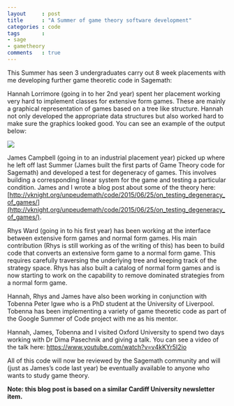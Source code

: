 ```yaml
---
layout     : post
title      : "A Summer of game theory software development"
categories : code
tags       :
- sage
- gametheory
comments   : true
---
```


This Summer has seen 3 undergraduates carry out 8 week placements with me
developing further game theoretic code in Sagemath:

Hannah Lorrimore (going in to her 2nd year) spent her placement working
very hard to implement classes for extensive form games. These are mainly
a graphical representation of games based on a tree like structure. Hannah
not only developed the appropriate data structures but also worked hard to
make sure the graphics looked good. You can see an example of the output
below:

![]({{site.baseurl}}/assets/images/tree.png)

James Campbell (going in to an industrial placement year) picked up where he
left off last Summer (James built the first parts of Game Theory code for
Sagemath) and developed a test for degeneracy of games. This involves building a
corresponding linear system for the game and testing a particular condition.
James and I wrote a blog post about some of the theory here:
[http://vknight.org/unpeudemath/code/2015/06/25/on_testing_degeneracy_of_games/](http://vknight.org/unpeudemath/code/2015/06/25/on_testing_degeneracy_of_games/).

Rhys Ward (going in to his first year) has been working at the interface
between extensive form games and normal form games. His main contribution
(Rhys is still working as of the writing of this) has been to build code
that converts an extensive form game to a normal form game. This requires
carefully traversing the underlying tree and keeping track of the strategy
space. Rhys has also built a catalog of normal form games and is now
starting to work on the capability to remove dominated strategies from a
normal form game.

Hannah, Rhys and James have also been working in conjunction with Tobenna
Peter Igwe who is a PhD student at the University of Liverpool. Tobenna has
been implementing a variety of game theoretic code as part of the Google
Summer of Code project with me as his mentor.

Hannah, James, Tobenna and I visited Oxford University to spend two days
working with Dr Dima Pasechnik and giving a talk. You can see a video of the
talk here: https://www.youtube.com/watch?v=v4kKYr5I2io

All of this code will now be reviewed by the Sagemath community and will
(just as James’s code last year) be eventually available to anyone who wants
to study game theory.

**Note: this blog post is based on a similar Cardiff University newsletter item.**
